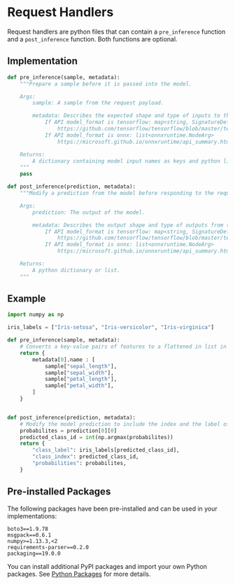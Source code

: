# Request Handlers

Request handlers are python files that can contain a `pre_inference` function and a `post_inference` function. Both functions are optional.

## Implementation

```python
def pre_inference(sample, metadata):
    """Prepare a sample before it is passed into the model.

    Args:
        sample: A sample from the request payload.

        metadata: Describes the expected shape and type of inputs to the model.
            If API model_format is tensorflow: map<string, SignatureDef>
                https://github.com/tensorflow/tensorflow/blob/master/tensorflow/core/protobuf/meta_graph.proto
            If API model_format is onnx: list<onnxruntime.NodeArg>
                https://microsoft.github.io/onnxruntime/api_summary.html#onnxruntime.NodeArg

    Returns:
        A dictionary containing model input names as keys and python lists or numpy arrays as values. If the model only has a single input, then a python list or numpy array can be returned.
    """
    pass

def post_inference(prediction, metadata):
    """Modify a prediction from the model before responding to the request.

    Args:
        prediction: The output of the model.

        metadata: Describes the output shape and type of outputs from the model.
            If API model_format is tensorflow: map<string, SignatureDef>
                https://github.com/tensorflow/tensorflow/blob/master/tensorflow/core/protobuf/meta_graph.proto
            If API model_format is onnx: list<onnxruntime.NodeArg>
                https://microsoft.github.io/onnxruntime/api_summary.html#onnxruntime.NodeArg

    Returns:
        A python dictionary or list.
    """
```

## Example

```python
import numpy as np

iris_labels = ["Iris-setosa", "Iris-versicolor", "Iris-virginica"]

def pre_inference(sample, metadata):
    # Converts a key-value pairs of features to a flattened in list in the order expected by the model
    return {
        metadata[0].name : [
            sample["sepal_length"],
            sample["sepal_width"],
            sample["petal_length"],
            sample["petal_width"],
        ]
    }


def post_inference(prediction, metadata):
    # Modify the model prediction to include the index and the label of the class predicted
    probabilites = prediction[0][0]
    predicted_class_id = int(np.argmax(probabilites))
    return {
        "class_label": iris_labels[predicted_class_id],
        "class_index": predicted_class_id,
        "probabilities": probabilites,
    }

```

## Pre-installed Packages

The following packages have been pre-installed and can be used in your implementations:

```text
boto3==1.9.78
msgpack==0.6.1
numpy>=1.13.3,<2
requirements-parser==0.2.0
packaging==19.0.0
```

You can install additional PyPI packages and import your own Python packages. See [Python Packages](../piplines/python-packages.md) for more details.
